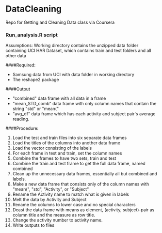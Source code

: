 DataCleaning
============

Repo for Getting and Cleaning Data class via Coursera

### Run_analysis.R script
Assumptions: Working directory contains the unzipped data folder containing UCI HAR Dataset, which contains train and test folders and all other data

####Required:
* Samsung data from UCI with data folder in working directory
* The reshape2 package

####Output
* "combined" data frame with all data in a frame
* "mean_STD_comb" data frame with only column names that contain the string "std" or "mean("
* "avg_df" data frame which has each activity and subject pair's average reading.

####Procedure:
1. Load the test and train files into six separate data frames
2. Load the titles of the columns into another data frame
3. Load the vector consisting of the labels
4. For each frame in test and train, set the column names
5. Combine the frames to have two sets, train and test
6. Combine the train and test frame to get the full data frame, named combined
7. Clean up the unnecessary data frames, essentially all but combined and labels.
8. Make a new data frame that consists only of the column names with "mean(", "std", "Activity", or "Subject"
9. Rename the Activity name to match what is given in labels
10. Melt the data by Activity and Subject
11. Rename the columns to lower case and no special characters
12. Dcast the data frame with means as element, (activity, subject)-pair as column title and the measure as row title.
13. Change the activity number to activity name.
14. Write outputs to files
